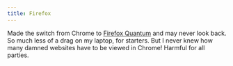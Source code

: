 ```yaml
---
title: Firefox
---
```

Made the switch from Chrome to [Firefox Quantum](https://www.mozilla.org/en-US/firefox/) and may never look back. So much less of a drag on my laptop, for starters. But I never knew how many damned websites have to be viewed in Chrome! Harmful for all parties.
